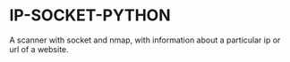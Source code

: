 # IP-SOCKET-PYTHON
A scanner with socket and nmap, with information about a particular ip or url of a website.
